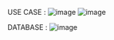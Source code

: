 USE CASE :
![image](https://github.com/user-attachments/assets/f36b6a67-fcd4-41f3-83b8-e04402b159f3)
![image](https://github.com/user-attachments/assets/feaf0084-31b9-443d-8297-7e30f034354d)

DATABASE :
![image](https://github.com/user-attachments/assets/6728d518-42e2-4f65-93fa-782880300194)
